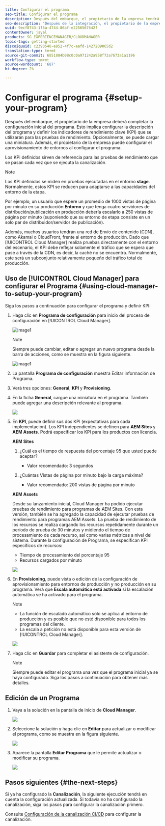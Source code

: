 ```yaml
---
title: Configurar el programa
seo-title: Configurar el programa
description: Después del embarque, el propietario de la empresa tendrá que realizar una configuración inicial del programa.
seo-description: 'Después de la integración, el propietario de la empresa tendrá que realizar alguna configuración inicial de Adobe AEM Cloud Manager. Esto implica configurar la descripción del programa y definir los KPI que se utilizarán para las pruebas de rendimiento. '
uuid: 9ecf8743-1f5a-4744-86af-e2256567642f
contentOwner: jsyal
products: SG_EXPERIENCEMANAGER/CLOUDMANAGER
topic-tags: getting-started
discoiquuid: c2393540-e852-4f7c-aafd-1427209065d2
translation-type: tm+mt
source-git-commit: 6851884b08c0c0a971242a958f72a7673a1a1196
workflow-type: tm+mt
source-wordcount: '687'
ht-degree: 2%

---
```



# Configurar el programa {#setup-your-program}

Después del embarque, el propietario de la empresa deberá completar la configuración inicial del programa. Esto implica configurar la descripción del programa y definir los indicadores de rendimiento clave (KPI) que se utilizarán para las pruebas de rendimiento. Opcionalmente, se puede cargar una miniatura. Además, el propietario de la empresa puede configurar el aprovisionamiento de entornos al configurar el programa.

Los KPI definidos sirven de referencia para las pruebas de rendimiento que se pasan cada vez que se ejecuta la canalización.

>[!NOTE]
>
>Los KPI definidos se miden en pruebas ejecutadas en el entorno **stage**. Normalmente, estos KPI se reducen para adaptarse a las capacidades del entorno de la etapa.
>
>Por ejemplo, un usuario que espere un promedio de 1000 vistas de página por minuto en su producción **Entorno** y que tenga cuatro servidores de distribución/publicación en producción debería escalarlo a 250 vistas de página por minuto (suponiendo que su entorno de etapa consiste en un solo par de distribuidor/servidor de publicación).
>
>Además, muchos usuarios tendrán una red de Envío de contenido (CDN), como Akamai o CloudFront, frente al entorno de producción. Dado que [!UICONTROL Cloud Manager] realiza pruebas directamente con el entorno del escenario, el KPI debe reflejar solamente el tráfico que se espera que pase a través de la CDN, es decir, la caché no se encuentra. Normalmente, este será un subconjunto relativamente pequeño del tráfico total de producción.

## Uso de [!UICONTROL Cloud Manager] para configurar el Programa {#using-cloud-manager-to-setup-your-program}

Siga los pasos a continuación para configurar el programa y definir KPI:

1. Haga clic en **Programa de configuración** para inicio del proceso de configuración en [!UICONTROL Cloud Manager].

   ![image1](assets/set-up-program/setup1.png)

   >[!NOTE]
   > Siempre puede cambiar, editar o agregar un nuevo programa desde la barra de acciones, como se muestra en la figura siguiente.

   ![image1](assets/set-up-program/setup2.png)


1. La pantalla **Programa de configuración** muestra Editar información de Programa.

1. Verá tres opciones: **General**, **KPI** y **Provisioning**.

1. En la ficha **General**, cargue una miniatura en el programa. También puede agregar una descripción relevante al programa.

   ![](assets/Setup_Program-General.png)

1. En **KPI**, puede definir sus dos KPI (expectativas para cada implementación). Los KPI independientes se definen para **AEM Sites** y **AEM Assets**. Podrá especificar los KPI para los productos con licencia.

   **AEM Sites**

   1. ¿Cuál es el tiempo de respuesta del porcentaje 95 que usted puede aceptar?

      * Valor recomendado: 3 segundos
   1. ¿Cuántas Vistas de página por minuto bajo la carga máxima?

      * Valor recomendado: 200 vistas de página por minuto

   **AEM Assets**

   Desde su lanzamiento inicial, Cloud Manager ha podido ejecutar pruebas de rendimiento para programas de AEM Sites. Con esta versión, también se ha agregado la capacidad de ejecutar pruebas de rendimiento para programas AEM Assets. La prueba de rendimiento de los recursos se realiza cargando los recursos repetidamente durante un período de prueba de 30 minutos y midiendo el tiempo de procesamiento de cada recurso, así como varias métricas a nivel del sistema.
Durante la configuración de Programa, se especifican KPI específicos de recursos:

   * Tiempo de procesamiento del porcentaje 95
   * Recursos cargados por minuto

   ![](assets/Setup_Program-KPIs.png)

1. En **Provisioning**, puede vista o edición de la configuración de aprovisionamiento para entornos de producción y no producción en su programa. Verá que **Escala automática está activada** si la escalación automática se ha activado para el programa.

   >[!NOTE]
   >
   >* La función de escalado automático solo se aplica al entorno de producción y es posible que no esté disponible para todos los programas del cliente.
   >* La escala a petición no está disponible para esta versión de [!UICONTROL Cloud Manager].


   ![](assets/Setup_Program-Provisioning.png)

1. Haga clic en **Guardar** para completar el asistente de configuración.

   >[!NOTE]
   >
   >Siempre puede editar el programa una vez que el programa inicial ya se haya configurado. Siga los pasos a continuación para obtener más detalles.

## Edición de un Programa

1. Vaya a la solución en la pantalla de inicio de **Cloud Manager**.

   ![](assets/SetUpProgram5.png)

1. Seleccione la solución y haga clic en **Editar** para actualizar o modificar el programa, como se muestra en la figura siguiente.

   ![](assets/SetUpProgram6.png)

1. Aparece la pantalla **Editar Programa** que le permite actualizar o modificar su programa.

   ![](assets/Editing_Program-screen3.png)

## Pasos siguientes {#the-next-steps}

Si ya ha configurado la **Canalización**, la siguiente ejecución tendrá en cuenta la configuración actualizada. Si todavía no ha configurado la canalización, siga los pasos para configurar la canalización primero.

Consulte [Configuración de la canalización CI/CD](https://helpx.adobe.com/experience-manager/cloud-manager/using/configuring-pipeline.html) para configurar la canalización.
